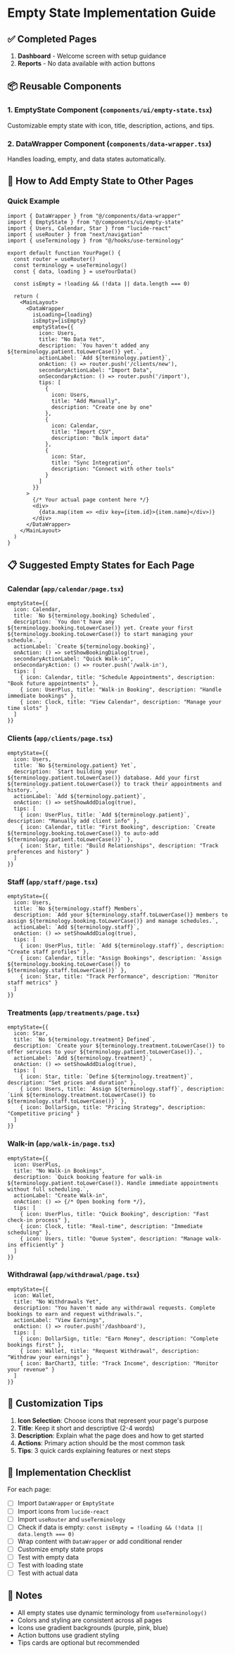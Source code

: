 # Empty State Implementation Guide

## ✅ Completed Pages

1. **Dashboard** - Welcome screen with setup guidance
2. **Reports** - No data available with action buttons

## 📦 Reusable Components

### 1. EmptyState Component (`components/ui/empty-state.tsx`)
Customizable empty state with icon, title, description, actions, and tips.

### 2. DataWrapper Component (`components/data-wrapper.tsx`)
Handles loading, empty, and data states automatically.

## 🔨 How to Add Empty State to Other Pages

### Quick Example

```tsx
import { DataWrapper } from "@/components/data-wrapper"
import { EmptyState } from "@/components/ui/empty-state"
import { Users, Calendar, Star } from "lucide-react"
import { useRouter } from "next/navigation"
import { useTerminology } from "@/hooks/use-terminology"

export default function YourPage() {
  const router = useRouter()
  const terminology = useTerminology()
  const { data, loading } = useYourData()

  const isEmpty = !loading && (!data || data.length === 0)

  return (
    <MainLayout>
      <DataWrapper
        isLoading={loading}
        isEmpty={isEmpty}
        emptyState={{
          icon: Users,
          title: "No Data Yet",
          description: `You haven't added any ${terminology.patient.toLowerCase()} yet.`,
          actionLabel: `Add ${terminology.patient}`,
          onAction: () => router.push('/clients/new'),
          secondaryActionLabel: "Import Data",
          onSecondaryAction: () => router.push('/import'),
          tips: [
            {
              icon: Users,
              title: "Add Manually",
              description: "Create one by one"
            },
            {
              icon: Calendar,
              title: "Import CSV",
              description: "Bulk import data"
            },
            {
              icon: Star,
              title: "Sync Integration",
              description: "Connect with other tools"
            }
          ]
        }}
      >
        {/* Your actual page content here */}
        <div>
          {data.map(item => <div key={item.id}>{item.name}</div>)}
        </div>
      </DataWrapper>
    </MainLayout>
  )
}
```

## 📋 Suggested Empty States for Each Page

### Calendar (`app/calendar/page.tsx`)
```tsx
emptyState={{
  icon: Calendar,
  title: `No ${terminology.booking} Scheduled`,
  description: `You don't have any ${terminology.booking.toLowerCase()} yet. Create your first ${terminology.booking.toLowerCase()} to start managing your schedule.`,
  actionLabel: `Create ${terminology.booking}`,
  onAction: () => setShowBookingDialog(true),
  secondaryActionLabel: "Quick Walk-in",
  onSecondaryAction: () => router.push('/walk-in'),
  tips: [
    { icon: Calendar, title: "Schedule Appointments", description: "Book future appointments" },
    { icon: UserPlus, title: "Walk-in Booking", description: "Handle immediate bookings" },
    { icon: Clock, title: "View Calendar", description: "Manage your time slots" }
  ]
}}
```

### Clients (`app/clients/page.tsx`)
```tsx
emptyState={{
  icon: Users,
  title: `No ${terminology.patient} Yet`,
  description: `Start building your ${terminology.patient.toLowerCase()} database. Add your first ${terminology.patient.toLowerCase()} to track their appointments and history.`,
  actionLabel: `Add ${terminology.patient}`,
  onAction: () => setShowAddDialog(true),
  tips: [
    { icon: UserPlus, title: `Add ${terminology.patient}`, description: "Manually add client info" },
    { icon: Calendar, title: "First Booking", description: `Create ${terminology.booking.toLowerCase()} to auto-add ${terminology.patient.toLowerCase()}` },
    { icon: Star, title: "Build Relationships", description: "Track preferences and history" }
  ]
}}
```

### Staff (`app/staff/page.tsx`)
```tsx
emptyState={{
  icon: Users,
  title: `No ${terminology.staff} Members`,
  description: `Add your ${terminology.staff.toLowerCase()} members to assign ${terminology.booking.toLowerCase()} and manage schedules.`,
  actionLabel: `Add ${terminology.staff}`,
  onAction: () => setShowAddDialog(true),
  tips: [
    { icon: UserPlus, title: `Add ${terminology.staff}`, description: "Create staff profiles" },
    { icon: Calendar, title: "Assign Bookings", description: `Assign ${terminology.booking.toLowerCase()} to ${terminology.staff.toLowerCase()}` },
    { icon: Star, title: "Track Performance", description: "Monitor staff metrics" }
  ]
}}
```

### Treatments (`app/treatments/page.tsx`)
```tsx
emptyState={{
  icon: Star,
  title: `No ${terminology.treatment} Defined`,
  description: `Create your ${terminology.treatment.toLowerCase()} to offer services to your ${terminology.patient.toLowerCase()}.`,
  actionLabel: `Add ${terminology.treatment}`,
  onAction: () => setShowAddDialog(true),
  tips: [
    { icon: Star, title: `Define ${terminology.treatment}`, description: "Set prices and duration" },
    { icon: Users, title: `Assign ${terminology.staff}`, description: `Link ${terminology.treatment.toLowerCase()} to ${terminology.staff.toLowerCase()}` },
    { icon: DollarSign, title: "Pricing Strategy", description: "Competitive pricing" }
  ]
}}
```

### Walk-in (`app/walk-in/page.tsx`)
```tsx
emptyState={{
  icon: UserPlus,
  title: "No Walk-in Bookings",
  description: `Quick booking feature for walk-in ${terminology.patient.toLowerCase()}. Handle immediate appointments without full scheduling.`,
  actionLabel: "Create Walk-in",
  onAction: () => {/* Open booking form */},
  tips: [
    { icon: UserPlus, title: "Quick Booking", description: "Fast check-in process" },
    { icon: Clock, title: "Real-time", description: "Immediate scheduling" },
    { icon: Users, title: "Queue System", description: "Manage walk-ins efficiently" }
  ]
}}
```

### Withdrawal (`app/withdrawal/page.tsx`)
```tsx
emptyState={{
  icon: Wallet,
  title: "No Withdrawals Yet",
  description: "You haven't made any withdrawal requests. Complete bookings to earn and request withdrawals.",
  actionLabel: "View Earnings",
  onAction: () => router.push('/dashboard'),
  tips: [
    { icon: DollarSign, title: "Earn Money", description: "Complete bookings first" },
    { icon: Wallet, title: "Request Withdrawal", description: "Withdraw your earnings" },
    { icon: BarChart3, title: "Track Income", description: "Monitor your revenue" }
  ]
}}
```

## 🎨 Customization Tips

1. **Icon Selection**: Choose icons that represent your page's purpose
2. **Title**: Keep it short and descriptive (2-4 words)
3. **Description**: Explain what the page does and how to get started
4. **Actions**: Primary action should be the most common task
5. **Tips**: 3 quick cards explaining features or next steps

## 🚀 Implementation Checklist

For each page:
- [ ] Import `DataWrapper` or `EmptyState`
- [ ] Import icons from `lucide-react`
- [ ] Import `useRouter` and `useTerminology`
- [ ] Check if data is empty: `const isEmpty = !loading && (!data || data.length === 0)`
- [ ] Wrap content with `DataWrapper` or add conditional render
- [ ] Customize empty state props
- [ ] Test with empty data
- [ ] Test with loading state
- [ ] Test with actual data

## 📝 Notes

- All empty states use dynamic terminology from `useTerminology()`
- Colors and styling are consistent across all pages
- Icons use gradient backgrounds (purple, pink, blue)
- Action buttons use gradient styling
- Tips cards are optional but recommended